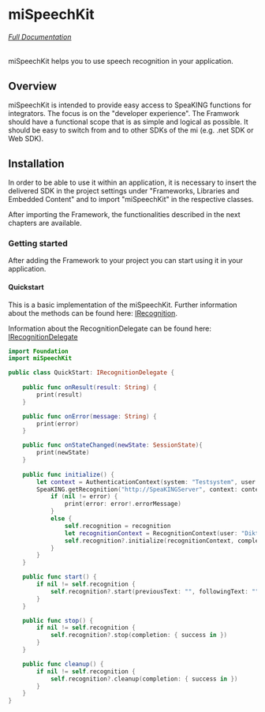 # miSpeechKit
###### [Full Documentation](https://mediainterface.github.io/mispeechkit_4ios/documentation/mispeechkit/)

miSpeechKit helps you to use speech recognition in your application.


## Overview

miSpeechKit is intended to provide easy access to SpeaKING functions for integrators. The focus is on the "developer experience". The Framwork should have a functional scope that is as simple and logical as possible. It should be easy to switch from and to other SDKs of the mi (e.g. .net SDK or Web SDK).

## Installation

In order to be able to use it within an application, it is necessary to insert the delivered SDK in the project settings under "Frameworks, Libraries and Embedded Content" and to import "miSpeechKit" in the respective classes.

After importing the Framework, the functionalities described in the next chapters are available.

### Getting started

After adding the Framework to your project you can start using it in your application.

#### Quickstart

This is a basic implementation of the miSpeechKit. Further information about the methods can be found here: [IRecognition](https://mediainterface.github.io/mispeechkit_4ios/documentation/mispeechkit/irecognition).

Information about the RecognitionDelegate can be found here: [IRecognitionDelegate](https://mediainterface.github.io/mispeechkit_4ios/documentation/mispeechkit/irecognitiondelegate)

``` swift
import Foundation
import miSpeechKit

public class QuickStart: IRecognitionDelegate {
    
    public func onResult(result: String) {
        print(result)
    }

    public func onError(message: String) {
        print(error)
    }

    public func onStateChanged(newState: SessionState){
        print(newState)
    }
        
    public func initialize() {
        let context = AuthenticationContext(system: "Testsystem", user: "Diktierer", password: "")
        SpeaKING.getRecognition("http://SpeaKINGServer", context: context, delegate: self) { recognition, error in
            if (nil != error) {
                print(error: error!.errorMessage)
            }
            else {
                self.recognition = recognition
                let recognitionContext = RecognitionContext(user: "Diktierer", vocabulary: "Beispielwortschatz")
                self.recognition?.initialize(recognitionContext, completion: { _ in })
            }
        }
    }

    public func start() {
        if nil != self.recognition {
            self.recognition?.start(previousText: "", followingText: "", completion: { success in })
        }
    }

    public func stop() {
        if nil != self.recognition {
            self.recognition?.stop(completion: { success in })
        }
    }

    public func cleanup() {
        if nil != self.recognition {
            self.recognition?.cleanup(completion: { success in })
        }
    }
}    
```

